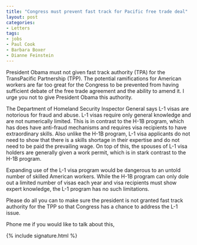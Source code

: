 ```yaml
---
title: "Congress must prevent fast track for Pacific free trade deal"
layout: post
categories:
- Letters
tags:
- jobs
- Paul Cook
- Barbara Boxer
- Dianne Feinstein
---
```


President Obama must not given fast track authority (TPA) for the TransPacific Partnership (TPP). The potential ramifications for American workers are far too great for the Congress to be prevented from having sufficient debate of the free trade agreement and the ability to amend it. I urge you not to give President Obama this authority.

The Department of Homeland Security Inspector General says L-1 visas are notorious for fraud and abuse. L-1 visas require only general knowledge and are not numerically limited. This is in contrast to the H-1B program, which has does have anti-fraud mechanisms and requires visa recipients to have extraordinary skills. Also unlike the H-1B program, L-1 visa applicants do not need to show that there is a skills shortage in their expertise and do not need to be paid the prevailing wage. On top of this, the spouses of L-1 visa holders are generally given a work permit, which is in stark contrast to the H-1B program.

Expanding use of the L-1 visa program would be dangerous to an untold number of skilled American workers. While the H-1B program can only dole out a limited number of visas each year and visa recipients must show expert knowledge, the L-1 program has no such limitations.

Please do all you can to make sure the president is not granted fast track authority for the TPP so that Congress has a chance to address the L-1 issue.

Phone me if you would like to talk about this,

{% include signature.html %}

